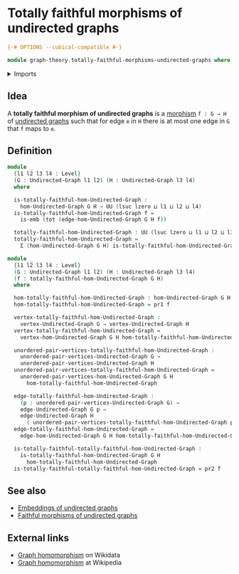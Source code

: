 # Totally faithful morphisms of undirected graphs

```agda
{-# OPTIONS --cubical-compatible #-}

module graph-theory.totally-faithful-morphisms-undirected-graphs where
```

<details><summary>Imports</summary>

```agda
open import foundation.dependent-pair-types
open import foundation.embeddings
open import foundation.functoriality-dependent-pair-types
open import foundation.universe-levels

open import graph-theory.morphisms-undirected-graphs
open import graph-theory.undirected-graphs
```

</details>

## Idea

A **totally faithful morphism of undirected graphs** is a
[morphism](graph-theory.morphisms-undirected-graphs.md) `f : G → H` of
[undirected graphs](graph-theory.undirected-graphs.md) such that for edge `e` in
`H` there is at most one edge in `G` that `f` maps to `e`.

## Definition

```agda
module _
  {l1 l2 l3 l4 : Level}
  (G : Undirected-Graph l1 l2) (H : Undirected-Graph l3 l4)
  where

  is-totally-faithful-hom-Undirected-Graph :
    hom-Undirected-Graph G H → UU (lsuc lzero ⊔ l1 ⊔ l2 ⊔ l4)
  is-totally-faithful-hom-Undirected-Graph f =
    is-emb (tot (edge-hom-Undirected-Graph G H f))

  totally-faithful-hom-Undirected-Graph : UU (lsuc lzero ⊔ l1 ⊔ l2 ⊔ l3 ⊔ l4)
  totally-faithful-hom-Undirected-Graph =
    Σ (hom-Undirected-Graph G H) is-totally-faithful-hom-Undirected-Graph

module _
  {l1 l2 l3 l4 : Level}
  (G : Undirected-Graph l1 l2) (H : Undirected-Graph l3 l4)
  (f : totally-faithful-hom-Undirected-Graph G H)
  where

  hom-totally-faithful-hom-Undirected-Graph : hom-Undirected-Graph G H
  hom-totally-faithful-hom-Undirected-Graph = pr1 f

  vertex-totally-faithful-hom-Undirected-Graph :
    vertex-Undirected-Graph G → vertex-Undirected-Graph H
  vertex-totally-faithful-hom-Undirected-Graph =
    vertex-hom-Undirected-Graph G H hom-totally-faithful-hom-Undirected-Graph

  unordered-pair-vertices-totally-faithful-hom-Undirected-Graph :
    unordered-pair-vertices-Undirected-Graph G →
    unordered-pair-vertices-Undirected-Graph H
  unordered-pair-vertices-totally-faithful-hom-Undirected-Graph =
    unordered-pair-vertices-hom-Undirected-Graph G H
      hom-totally-faithful-hom-Undirected-Graph

  edge-totally-faithful-hom-Undirected-Graph :
    (p : unordered-pair-vertices-Undirected-Graph G) →
    edge-Undirected-Graph G p →
    edge-Undirected-Graph H
      ( unordered-pair-vertices-totally-faithful-hom-Undirected-Graph p)
  edge-totally-faithful-hom-Undirected-Graph =
    edge-hom-Undirected-Graph G H hom-totally-faithful-hom-Undirected-Graph

  is-totally-faithful-totally-faithful-hom-Undirected-Graph :
    is-totally-faithful-hom-Undirected-Graph G H
      hom-totally-faithful-hom-Undirected-Graph
  is-totally-faithful-totally-faithful-hom-Undirected-Graph = pr2 f
```

## See also

- [Embeddings of undirected graphs](graph-theory.embeddings-undirected-graphs.md)
- [Faithful morphisms of undirected graphs](graph-theory.faithful-morphisms-undirected-graphs.md)

## External links

- [Graph homomorphism](https://www.wikidata.org/entity/Q3385162) on Wikidata
- [Graph homomorphism](https://en.wikipedia.org/wiki/Graph_homomorphism) at
  Wikipedia
